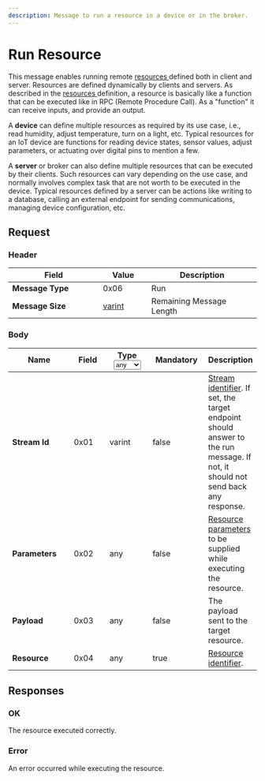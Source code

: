 ```yaml
---
description: Message to run a resource in a device or in the broker.
---
```


# Run Resource

This message enables running remote [resources ](../definitions.md#resources)defined both in client and server. Resources are defined dynamically by clients and servers. As described in the [resources ](../definitions.md#resources)definition, a resource is basically like a function that can be executed like in RPC (Remote Procedure Call). As a "function" it can receive inputs, and provide an output.&#x20;

A **device** can define multiple resources as required by its use case, i.e., read humidity, adjust temperature, turn on a light, etc.  Typical resources for an IoT device are functions for reading device states, sensor values, adjust parameters, or actuating over digital pins to mention a few.

A **server** or broker can also define multiple resources that can be executed by their clients. Such resources can vary depending on the use case, and normally involves complex task that are not worth to be executed in the device. Typical resources defined by a server can be actions like writing to a database, calling an external endpoint for sending communications, managing device configuration, etc.

## Request

### Header

<table><thead><tr><th width="168">Field</th><th width="82.33333333333331">Value</th><th>Description</th></tr></thead><tbody><tr><td><strong>Message Type</strong></td><td>0x06</td><td>Run</td></tr><tr><td><strong>Message Size</strong></td><td><a href="../definitions.md#varint">varint</a></td><td>Remaining Message Length</td></tr></tbody></table>

### Body

<table><thead><tr><th width="139">Name</th><th width="83">Field</th><th width="97">Type<select><option value="d8b0253b7149426c8cf0ed66d9fdf64f" label="any" color="blue"></option><option value="52a3abba3ca146318f76e894227193db" label="varint" color="blue"></option></select></th><th width="115" data-type="checkbox">Mandatory</th><th>Description</th></tr></thead><tbody><tr><td><strong>Stream Id</strong></td><td>0x01</td><td><span data-option="52a3abba3ca146318f76e894227193db">varint</span></td><td>false</td><td><a href="../definitions.md#stream-identifier">Stream identifier</a>. If set, the target endpoint should answer to the run message. If not, it should not send back any response.</td></tr><tr><td><strong>Parameters</strong></td><td>0x02</td><td><span data-option="d8b0253b7149426c8cf0ed66d9fdf64f">any</span></td><td>false</td><td><a href="../definitions.md#resource-parameters">Resource parameters</a> to be supplied while executing  the resource.</td></tr><tr><td><strong>Payload</strong></td><td>0x03</td><td><span data-option="d8b0253b7149426c8cf0ed66d9fdf64f">any</span></td><td>false</td><td>The payload sent to the target resource.</td></tr><tr><td><strong>Resource</strong> </td><td>0x04</td><td><span data-option="d8b0253b7149426c8cf0ed66d9fdf64f">any</span></td><td>true</td><td><a href="../definitions.md#resource-identifier">Resource identifier</a>.</td></tr></tbody></table>

## Responses

### OK

The resource executed correctly.

### Error

An error occurred while executing the resource.

